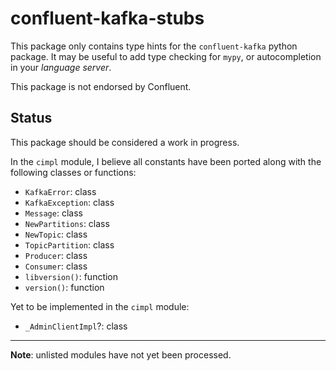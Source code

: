 # confluent-kafka-stubs

This package only contains type hints for the `confluent-kafka` python package. It may be useful to add type checking for `mypy`, or autocompletion in your *language server*.

This package is not endorsed by Confluent.

## Status

This package should be considered a work in progress.

In the `cimpl` module, I believe all constants have been ported along with the following classes or functions:

- `KafkaError`: class
- `KafkaException`: class
- `Message`: class
- `NewPartitions`: class
- `NewTopic`: class
- `TopicPartition`: class
- `Producer`: class
- `Consumer`: class
- `libversion()`: function
- `version()`: function

Yet to be implemented in the `cimpl` module:

- `_AdminClientImpl`?: class

----

**Note**: unlisted modules have not yet been processed.
